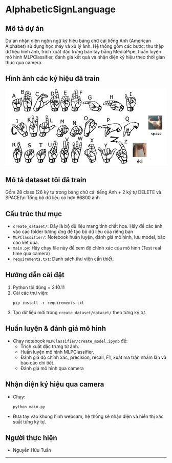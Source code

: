 # AlphabeticSignLanguage

## Mô tả dự án

Dự án nhận diện ngôn ngữ ký hiệu bảng chữ cái tiếng Anh (American Alphabet) sử dụng học máy và xử lý ảnh. Hệ thống gồm các bước: thu thập dữ liệu hình ảnh, trích xuất đặc trưng bàn tay bằng MediaPipe, huấn luyện mô hình MLPClassifier, đánh giá kết quả và nhận diện ký hiệu theo thời gian thực qua camera.

## Hình ảnh các ký hiệu đã train

![Bảng ký hiệu](all_sign.png)

## Mô tả dataset tôi đã train

Gồm 28 class (26 ký tự trong bảng chữ cái tiếng Anh + 2 ký tự DELETE và SPACE)\n
Tổng bộ dữ liệu có hơn 66800 ảnh

## Cấu trúc thư mục

- `create_dataset/`: Đây là bộ dữ liệu mang tính chất họa. Hãy để các ảnh vào các folder tương ứng để tạo bộ dữ liệu của riêng bạn
- `MLPClassifier/`: Notebook huấn luyện, đánh giá mô hình, lưu model, báo cáo kết quả.
- `main.py`: Hãy chạy file này để xem độ chính xác của mô hình (Test real time qua camera)
- `requirements.txt`: Danh sách thư viện cần thiết.

## Hướng dẫn cài đặt

1. Python tôi dùng = 3.10.11
2. Cài các thư viện:
   ```
   pip install -r requirements.txt
   ```
3. Tạo dữ liệu mới trong `create_dataset/dataset/` theo từng ký tự.

## Huấn luyện & đánh giá mô hình

- Chạy notebook `MLPClassifier/create_model.ipynb` để:
  - Trích xuất đặc trưng từ ảnh.
  - Huấn luyện mô hình MLPClassifier.
  - Đánh giá độ chính xác, precision, recall, F1, xuất ma trận nhầm lẫn và báo cáo chi tiết.
  - Đánh giá mô hình qua camera

## Nhận diện ký hiệu qua camera

- Chạy:
  ```
  python main.py
  ```
- Đưa tay vào khung hình webcam, hệ thống sẽ nhận diện và hiển thị xác suất từng ký tự.

## Người thực hiện

- Nguyễn Hữu Tuấn

---
